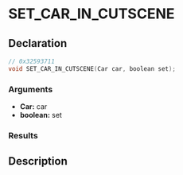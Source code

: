 # SET_CAR_IN_CUTSCENE

## Declaration
```cpp
// 0x32593711
void SET_CAR_IN_CUTSCENE(Car car, boolean set);
```

### Arguments
- **Car:** car
- **boolean:** set

### Results

## Description
